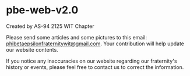 # pbe-web-v2.0
Created by AS-94
2125 WIT Chapter

Please send some articles and some pictures to this email: phibetaepsilonfraternitywit@gmail.com.
Your contribution will help update our website contents.

If you notice any inaccuracies on our website regarding our fraternity's history or events, please feel free to contact us to correct the information.
